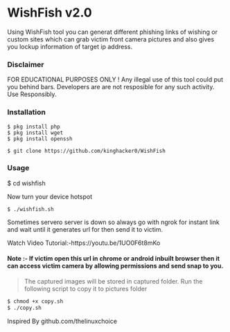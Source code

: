 # WishFish v2.0
                                                   
<p>Using WishFish tool you can generat different phishing links of wishing or custom sites which can grab victim front camera pictures and also gives you lockup information of target ip address.
<p1>

### Disclaimer 

FOR EDUCATIONAL PURPOSES ONLY ! Any illegal use of this tool could put you behind bars. Developers are are not resposible for any such activity. Use Responsibly.

### Installation

` $ pkg install php ` <br>
` $ pkg install wget `<br>
` $ pkg install openssh `<br>

` $ git clone https://github.com/kinghacker0/WishFish `

### Usage

$ cd wishfish

Now turn your device hotspot

` $ ./wishfish.sh `

<p>Sometimes servero server is down so always go with ngrok for instant link and wait until it generates url for then send it to victim.
</p>
 Watch Video Tutorial:-https://youtu.be/1UO0F6t8mKo
<h4>Note :- If victim open this url in chrome or android inbuilt browser then it can access victim camera by allowing permissions and send snap to you.
</h4>

>The captured images will be stored in captured folder. Run the following script to copy it to pictures folder

```bash
$ chmod +x copy.sh
$ ./copy.sh
```
Inspired By github.com/thelinuxchoice
